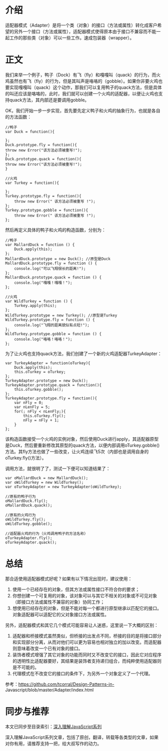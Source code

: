 

# 介绍

适配器模式（Adapter）是将一个类（对象）的接口（方法或属性）转化成客户希望的另外一个接口（方法或属性），适配器模式使得原本由于接口不兼容而不能一起工作的那些类（对象）可以一些工作。速成包装器（wrapper）。

# 正文

我们来举一个例子，鸭子（Dock）有飞（fly）和嘎嘎叫（quack）的行为，而火鸡虽然也有飞（fly）的行为，但是其叫声是咯咯的（gobble）。如果你非要火鸡也要实现嘎嘎叫（quack）这个动作，那我们可以复用鸭子的quack方法，但是具体的叫还应该是咯咯的，此时，我们就可以创建一个火鸡的适配器，以便让火鸡也支持quack方法，其内部还是要调用gobble。

OK，我们开始一步一步实现，首先要先定义鸭子和火鸡的抽象行为，也就是各自的方法函数：

    
    
    //鸭子  
    var Duck = function(){  
      
    };  
    Duck.prototype.fly = function(){  
    throw new Error("该方法必须被重写!");  
    };  
    Duck.prototype.quack = function(){  
    throw new Error("该方法必须被重写!");  
    }  
      
    //火鸡  
    var Turkey = function(){  
      
    };  
    Turkey.prototype.fly = function(){  
        throw new Error(" 该方法必须被重写 !");  
    };  
    Turkey.prototype.gobble = function(){  
        throw new Error(" 该方法必须被重写 !");  
    };

然后再定义具体的鸭子和火鸡的构造函数，分别为：

    
    
    //鸭子  
    var MallardDuck = function () {  
        Duck.apply(this);  
    };  
    MallardDuck.prototype = new Duck(); //原型是Duck  
    MallardDuck.prototype.fly = function () {  
        console.log("可以飞翔很长的距离!");  
    };  
    MallardDuck.prototype.quack = function () {  
        console.log("嘎嘎！嘎嘎！");  
    };  
      
    //火鸡  
    var WildTurkey = function () {  
        Turkey.apply(this);  
    };  
    WildTurkey.prototype = new Turkey(); //原型是Turkey  
    WildTurkey.prototype.fly = function () {  
        console.log("飞翔的距离貌似有点短!");  
    };  
    WildTurkey.prototype.gobble = function () {  
        console.log("咯咯！咯咯！");  
    };

为了让火鸡也支持quack方法，我们创建了一个新的火鸡适配器TurkeyAdapter：

    
    
    var TurkeyAdapter = function(oTurkey){  
        Duck.apply(this);  
        this.oTurkey = oTurkey;  
    };  
    TurkeyAdapter.prototype = new Duck();  
    TurkeyAdapter.prototype.quack = function(){  
        this.oTurkey.gobble();  
    };  
    TurkeyAdapter.prototype.fly = function(){  
        var nFly = 0;  
        var nLenFly = 5;  
        for(; nFly < nLenFly;){  
            this.oTurkey.fly();  
            nFly = nFly + 1;  
        }  
    };

该构造函数接受一个火鸡的实例对象，然后使用Duck进行apply，其适配器原型是Duck，然后要重新修改其原型的quack方法，以便内部调用oTurkey.gobble()方法。其fly方法也做了一些改变，让火鸡连续飞5次（内部也是调用自身的oTurkey.fly()方法）。

调用方法，就很明了了，测试一下便可以知道结果了：

    
    
    var oMallardDuck = new MallardDuck();  
    var oWildTurkey = new WildTurkey();  
    var oTurkeyAdapter = new TurkeyAdapter(oWildTurkey);  
      
    //原有的鸭子行为  
    oMallardDuck.fly();  
    oMallardDuck.quack();  
      
    //原有的火鸡行为  
    oWildTurkey.fly();  
    oWildTurkey.gobble();  
      
    //适配器火鸡的行为（火鸡调用鸭子的方法名称）  
    oTurkeyAdapter.fly();  
    oTurkeyAdapter.quack();

# 总结

那合适使用适配器模式好呢？如果有以下情况出现时，建议使用：

  1. 使用一个已经存在的对象，但其方法或属性接口不符合你的要求；
  2. 你想创建一个可复用的对象，该对象可以与其它不相关的对象或不可见对象（即接口方法或属性不兼容的对象）协同工作；
  3. 想使用已经存在的对象，但是不能对每一个都进行原型继承以匹配它的接口。对象适配器可以适配它的父对象接口方法或属性。

另外，适配器模式和其它几个模式可能容易让人迷惑，这里说一下大概的区别：

  1. 适配器和桥接模式虽然类似，但桥接的出发点不同，桥接的目的是将接口部分和实现部分分离，从而对他们可以更为容易也相对独立的加以改变。而适配器则意味着改变一个已有对象的接口。
  2. 装饰者模式增强了其它对象的功能而同时又不改变它的接口，因此它对应程序的透明性比适配器要好，其结果是装饰者支持递归组合，而纯粹使用适配器则是不可能的。
  3. 代理模式在不改变它的接口的条件下，为另外一个对象定义了一个代理。

参考：https://github.com/tcorral/Design-Patterns-in-
Javascript/blob/master/Adapter/index.html

# 同步与推荐

本文已同步至目录索引：[深入理解JavaScript系列](http://www.cnblogs.com/TomXu/archive/2011/12/15/2288411.html)

深入理解JavaScript系列文章，包括了原创，翻译，转载等各类型的文章，如果对你有用，请推荐支持一把，给大叔写作的动力。

